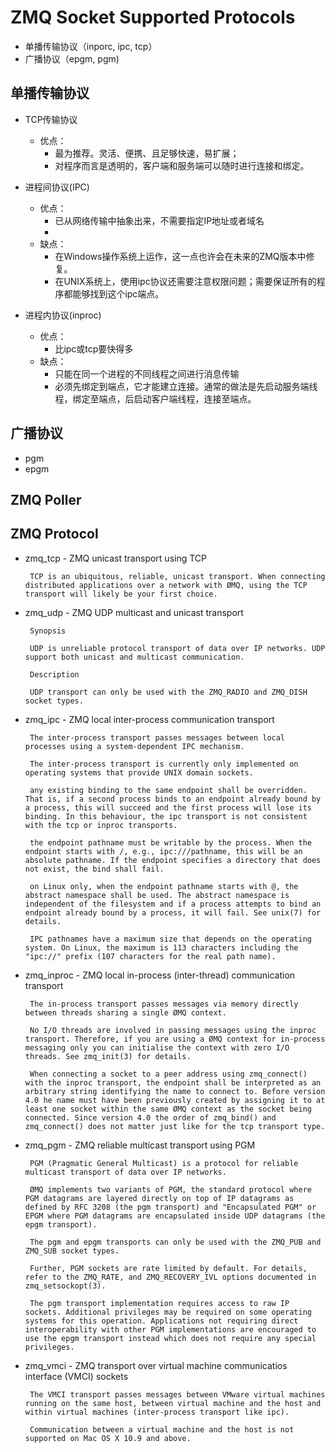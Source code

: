 # ZMQ Socket Supported Protocols

 - 单播传输协议（inporc, ipc, tcp）
 - 广播协议（epgm, pgm)

 ## 单播传输协议

 - TCP传输协议
    - 优点：
        - 最为推荐。灵活、便携、且足够快速，易扩展；
        - 对程序而言是透明的，客户端和服务端可以随时进行连接和绑定。

 - 进程间协议(IPC)  
    - 优点：
        - 已从网络传输中抽象出来，不需要指定IP地址或者域名
        - 
    - 缺点：
        - 在Windows操作系统上运作，这一点也许会在未来的ZMQ版本中修复。
        - 在UNIX系统上，使用ipc协议还需要注意权限问题；需要保证所有的程序都能够找到这个ipc端点。

 - 进程内协议(inproc)  
    - 优点：
       - 比ipc或tcp要快得多
    - 缺点：
        - 只能在同一个进程的不同线程之间进行消息传输
        - 必须先绑定到端点，它才能建立连接。通常的做法是先启动服务端线程，绑定至端点，后启动客户端线程，连接至端点。

## 广播协议

 - pgm
 - epgm

## ZMQ Poller

## ZMQ Protocol

 - zmq_tcp - ZMQ unicast transport using TCP 

        TCP is an ubiquitous, reliable, unicast transport. When connecting distributed applications over a network with ØMQ, using the TCP transport will likely be your first choice.

 - zmq_udp - ZMQ UDP multicast and unicast transport 

        Synopsis

        UDP is unreliable protocol transport of data over IP networks. UDP support both unicast and multicast communication.

        Description

        UDP transport can only be used with the ZMQ_RADIO and ZMQ_DISH socket types.

 - zmq_ipc - ZMQ local inter-process communication transport  

        The inter-process transport passes messages between local processes using a system-dependent IPC mechanism.

        The inter-process transport is currently only implemented on operating systems that provide UNIX domain sockets.

        any existing binding to the same endpoint shall be overridden. That is, if a second process binds to an endpoint already bound by a process, this will succeed and the first process will lose its binding. In this behaviour, the ipc transport is not consistent with the tcp or inproc transports.

        the endpoint pathname must be writable by the process. When the endpoint starts with /, e.g., ipc:///pathname, this will be an absolute pathname. If the endpoint specifies a directory that does not exist, the bind shall fail.

        on Linux only, when the endpoint pathname starts with @, the abstract namespace shall be used. The abstract namespace is independent of the filesystem and if a process attempts to bind an endpoint already bound by a process, it will fail. See unix(7) for details.

        IPC pathnames have a maximum size that depends on the operating system. On Linux, the maximum is 113 characters including the "ipc://" prefix (107 characters for the real path name).

 - zmq_inproc - ZMQ local in-process (inter-thread) communication transport  

        The in-process transport passes messages via memory directly between threads sharing a single ØMQ context.

        No I/O threads are involved in passing messages using the inproc transport. Therefore, if you are using a ØMQ context for in-process messaging only you can initialise the context with zero I/O threads. See zmq_init(3) for details.

        When connecting a socket to a peer address using zmq_connect() with the inproc transport, the endpoint shall be interpreted as an arbitrary string identifying the name to connect to. Before version 4.0 he name must have been previously created by assigning it to at least one socket within the same ØMQ context as the socket being connected. Since version 4.0 the order of zmq_bind() and zmq_connect() does not matter just like for the tcp transport type.

 - zmq_pgm - ZMQ reliable multicast transport using PGM

        PGM (Pragmatic General Multicast) is a protocol for reliable multicast transport of data over IP networks.

        ØMQ implements two variants of PGM, the standard protocol where PGM datagrams are layered directly on top of IP datagrams as defined by RFC 3208 (the pgm transport) and "Encapsulated PGM" or EPGM where PGM datagrams are encapsulated inside UDP datagrams (the epgm transport).

        The pgm and epgm transports can only be used with the ZMQ_PUB and ZMQ_SUB socket types.

        Further, PGM sockets are rate limited by default. For details, refer to the ZMQ_RATE, and ZMQ_RECOVERY_IVL options documented in zmq_setsockopt(3).

        The pgm transport implementation requires access to raw IP sockets. Additional privileges may be required on some operating systems for this operation. Applications not requiring direct interoperability with other PGM implementations are encouraged to use the epgm transport instead which does not require any special privileges.
 
 - zmq_vmci - ZMQ transport over virtual machine communicatios interface (VMCI) sockets

        The VMCI transport passes messages between VMware virtual machines running on the same host, between virtual machine and the host and within virtual machines (inter-process transport like ipc).

        Communication between a virtual machine and the host is not supported on Mac OS X 10.9 and above.
